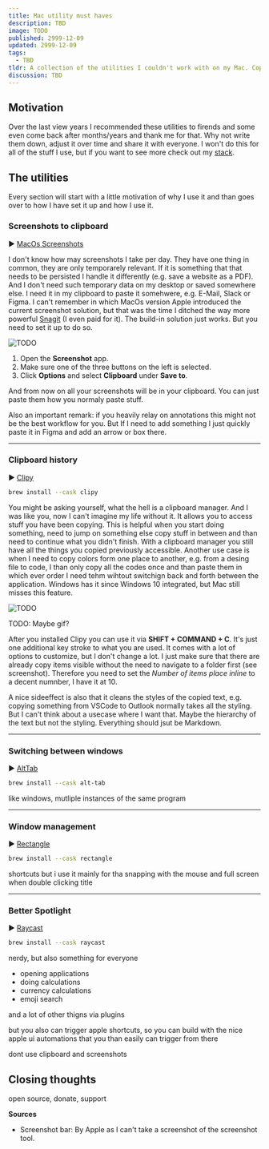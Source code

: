 ```yaml
---
title: Mac utility must haves
description: TBD
image: TODO
published: 2999-12-09
updated: 2999-12-09
tags:
  - TBD
tldr: A collection of the utilities I couldn't work with on my Mac. Copy brew command if not interested in the fluff.
discussion: TBD
---
```


## Motivation

Over the last view years I recommended these utilities to firends and some even come back after months/years and thank me for that. Why not write them down, adjust it over time and share it with everyone. I won't do this for all of the stuff I use, but if you want to see more check out my [stack](/stack).

## The utilities

Every section will start with a little motivation of why I use it and than goes over to how I have set it up and how I use it.

### Screenshots to clipboard

▶︎ [MacOs Screenshots](https://support.apple.com/en-us/102646)

I don't know how may screenshots I take per day. They have one thing in common, they are only temporarely relevant. If it is something that that needs to be persisted I handle it differently (e.g. save a website as a PDF). And I don't need such temporary data on my desktop or saved somewhere else. I need it in my clipboard to paste it somehwere, e.g. E-Mail, Slack or Figma. I can't remember in which MacOs version Apple introduced the current screenshot solution, but that was the time I ditched the way more powerful [Snagit](https://www.techsmith.com/screen-capture.html) (I even paid for it). The build-in solution just works. But you need to set it up to do so.

![TODO](/posts/mac-utility-must-haves/apple_screenshots.png)

1. Open the **Screenshot** app.
2. Make sure one of the three buttons on the left is selected.
3. Click **Options** and select **Clipboard** under **Save to**.

And from now on all your screenshots will be in your clipboard. You can just paste them how you normaly paste stuff.

Also an important remark: if you heavily relay on annotations this might not be the best workflow for you. But If I need to add something I just quickly paste it in Figma and add an arrow or box there.

---

### Clipboard history

▶︎ [Clipy](https://clipy-app.com/)

```bash
brew install --cask clipy
```

You might be asking yourself, what the hell is a clipboard manager. And I was like you, now I can't imagine my life without it. It allows you to access stuff you have been copying. This is helpful when you start doing something, need to jump on something else copy stuff in between and than need to continue what you didn't finish. With a clipboard manager you still have all the things you copied previously accessible. Another use case is when I need to copy colors form one place to another, e.g. from a desing file to code, I than only copy all the codes once and than paste them in which ever order I need tehm wihtout switchign back and forth between the application. Windows has it since Windows 10 integrated, but Mac still misses this feature.

![TODO](/posts/mac-utility-must-haves/clipy.png)

TODO: Maybe gif?

After you installed Clipy you can use it via **SHIFT + COMMAND + C**. It's just one additional key stroke to what you are used. It comes with a lot of options to customize, but I don't change a lot. I just make sure that there are already copy items visible without the need to navigate to a folder first (see screenshot). Therefore you need to set the _Number of items place inline_ to a decent numnber, I have it at 10.

A nice sideeffect is also that it cleans the styles of the copied text, e.g. copying something from VSCode to Outlook normally takes all the styling. But I can't think about a usecase where I want that. Maybe the hierarchy of the text but not the styling. Everything should jsut be Markdown.

---

### Switching between windows

▶︎ [AltTab](https://alt-tab-macos.netlify.app/)

```bash
brew install --cask alt-tab
```

like windows, mutliple instances of the same program

---

### Window management

▶︎ [Rectangle](https://rectangleapp.com/)

```bash
brew install --cask rectangle
```

shortcuts but i use it mainly for tha snapping with the mouse and full screen when double clicking title

---

### Better Spotlight

▶︎ [Raycast](https://www.raycast.com/)

```bash
brew install --cask raycast
```

nerdy, but also something for everyone

- opening applications
- doing calculations
- currency calculations
- emoji search

and a lot of other thigns via plugins

but you also can trigger apple shortcuts, so you can build with the nice apple ui automations that you than easily can trigger from there

dont use clipboard and screenshots

## Closing thoughts

open source, donate, support

**Sources**

- Screenshot bar: By Apple as I can't take a screenshot of the screenshot tool.
